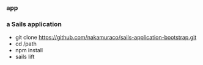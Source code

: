 ### app
### a Sails application

* git clone https://github.com/nakamuraco/sails-application-bootstrap.git
* cd /path
* npm install
* sails lift
